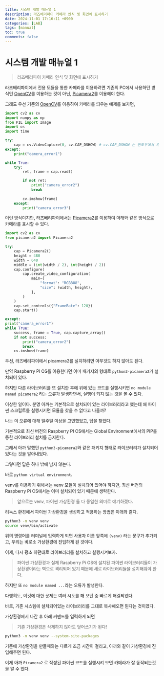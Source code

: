 ```yaml
---
title: 시스템 개발 매뉴얼 1
description: 라즈베리파이 카메라 인식 및 화면에 표시하기
date: 2024-11-01 17:16:11 +0900
categories: [LAB]
tags: [manual]
toc: true
comments: false
---
```


# 시스템 개발 매뉴얼 1

> 라즈베리파이 카메라 인식 및 화면에 표시하기

라즈베리파이에서 전용 모듈을 통한 카메라를 이용하려면 기존의 PC에서 사용하던 방식인 [OpenCV](https://opencv.org/)를 이용하는 것이 아닌, [Picamera2](https://github.com/raspberrypi/picamera2)를 이용해야 한다.

그래도 우선 기존의 [OpenCV](https://opencv.org/)를 이용하여 카메라를 띄우는 예제를 보자면,
```python
import cv2 as cv
import numpy as np
from PIL import Image
import os
import time

try:
    cap = cv.VideoCapture(0, cv.CAP_DSHOW) # cv.CAP_DSHOW 는 윈도우에서 카메라 성능을 높이기 위한 플래그.
except:
    print("camera_error1")

while True:
    try:
        ret, frame = cap.read()

        if not ret:
            print("camera_error2")
            break
        
        cv.imshow(frame)
    except:
        print("camera_error3")
```

이런 방식이지만, 라즈베리파이에서는 [Picamera2](https://github.com/raspberrypi/picamera2)를 이용하여 아래와 같은 방식으로 카메라를 표시할 수 있다.

```python
import cv2 as cv
from picamera2 import Picamera2

try:
    cap = Picamera2()
    height = 480
    width = 640
    middle = (int(width / 2), int(height / 2))
    cap.configure(
        cap.create_video_configuration(
            main={
                "format": "RGB888",
                "size": (width, height),
            },
        )
    )
    cap.set_controls({"FrameRate": 120})
    cap.start()

except:
print("camera_error1")
while True:
    success, frame = True, cap.capture_array()
    if not success:
        print("camera_error2")
        break
    cv.imshow(frame)
```

우선, 라즈베리파이에서 picamera2를 설치하려면 아무것도 하지 않아도 된다.

만약 Raspberry PI OS를 이용한다면 이미 패키지의 형태로 `python3-picamera2`가 설치되어 있다.

하지만 다른 라이브러리를 또 설치한 후에 위에 있는 코드를 실행시키면 `no module named picamera2`  라는 오류가 발생하면서, 실행이 되지 않는 것을 볼 수 있다.

이상한 일이다. 분명 아까는 기본적으로 설치되어 있는 라이브러리라고 했는데 왜 파이썬 스크립트를 실행시키면 모듈을 찾을 수 없다고 나올까?

나는 이 오류에 대해 일주일 이상을 고민했었고, 답을 찾았다.

기본적으로 최신 버전의 Raspberry PI OS에서는 Global Environment에서의 PIP를 통한 라이브러리 설치를 금지한다.

그래서 아까 말했던 `python3-picamera2`와 같은 패키지 형태로 라이브러리가 설치되어 있다는 것을 알아내었다.

그렇다면 답은 하나 밖에 남지 않는다.

바로 `python virtual environment`.

venv를 이용하기 위해서는 venv 모듈이 설치되어 있어야 하지만, 최신 버전의 Raspberry Pi OS에서는 이미 설치되어 있기 때문에 생략한다.

> 앞으로는 venv, 파이썬 가상환경 둘 다 동일한 의미로 얘기하겠다.

리눅스 환경에서 파이썬 가상환경을 생성하고 적용하는 방법은 아래와 같다.

```bash
python3 -m venv venv
source venv/bin/activate
```

위의 명령어를 터미널에 입력하게 되면 사용자 이름 앞쪽에 `(venv)` 라는 문구가 추가되고, 우리는 비로소 가상환경에 진입하게 된 것이다.

이제, 다시 평소 하던대로 라이브러리를 설치하고 실행시켜보자.

> 파이썬 가상환경과 실제 Raspberry Pi OS에 설치된 파이썬 라이브러리들이 가상환경이라는 벽으로 격리되어 있기 때문에 새로 라이브러리들을 설치해줘야 한다.

하지만 또 `no module named ...`라는 오류가 발생한다.

다행히도, 이것에 대한 문제는 여러 시도를 해 보던 중 빠르게 해결되었다.

바로, 기존 시스템에 설치되어있는 라이브러리를 그대로 복사해오면 된다는 것이였다.

가상환경에서 나간 후 아래 커맨드를 입력하게 되면

> 기존 가상환경은 삭제하지 않아도 덮어쓰기가 된다!

```bash
python3 -m venv venv --system-site-packages
```

기존에 가상환경을 만들때와는 다르게 조금 시간이 걸리고, 아까와 같이 가상환경에 진입해주면 된다.

이제 아까 `Picamera2` 로 작성된 파이썬 코드를 실행시켜 보면 카메라가 잘 동작되는것을 알 수 있다.

